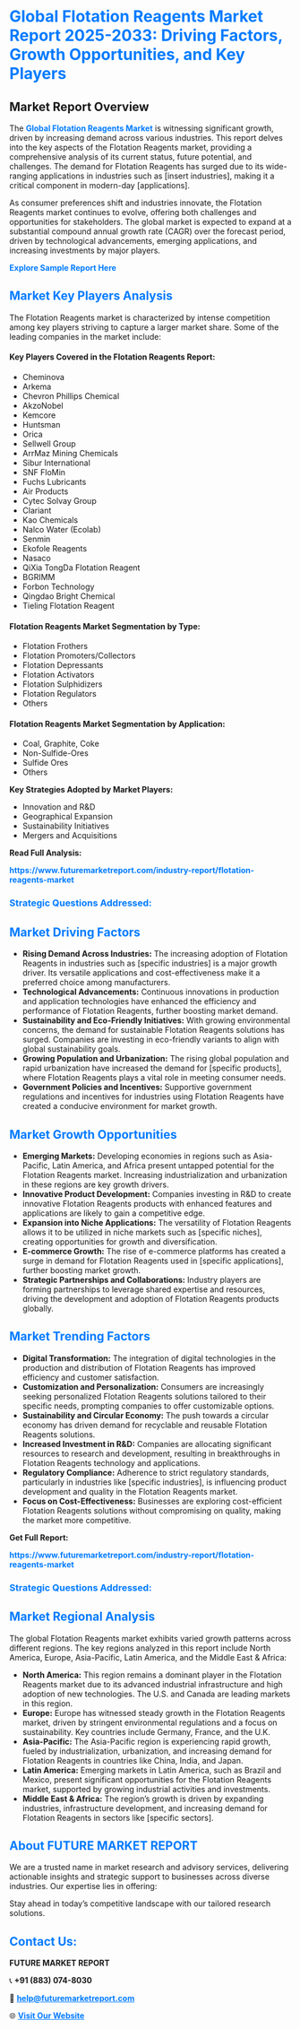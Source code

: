 <h1 style="color: #007BFF;">Global Flotation Reagents Market Report 2025-2033: Driving Factors, Growth Opportunities, and Key Players</h1>

<section id="overview">
<h2>Market Report Overview</h2>
<p>The <a href="https://www.futuremarketreport.com/industry-report/flotation-reagents-market" style="color: #007BFF; text-decoration: none;"><strong>Global Flotation Reagents Market</strong></a> is witnessing significant growth, driven by increasing demand across various industries. This report delves into the key aspects of the Flotation Reagents market, providing a comprehensive analysis of its current status, future potential, and challenges. The demand for Flotation Reagents has surged due to its wide-ranging applications in industries such as [insert industries], making it a critical component in modern-day [applications].</p>
<p>As consumer preferences shift and industries innovate, the Flotation Reagents market continues to evolve, offering both challenges and opportunities for stakeholders. The global market is expected to expand at a substantial compound annual growth rate (CAGR) over the forecast period, driven by technological advancements, emerging applications, and increasing investments by major players.</p>
</section>

<section id="overview">
<p><a href="https://www.futuremarketreport.com/request-sample/reportId=86101" style="color: #007BFF; text-decoration: none;"><strong>Explore Sample Report Here</strong></a></p>
</section>

<section id="key-players">
<h2 style="color: #007BFF;">Market Key Players Analysis</h2>
<p>The Flotation Reagents market is characterized by intense competition among key players striving to capture a larger market share. Some of the leading companies in the market include:</p>
<h4>Key Players Covered in the Flotation Reagents Report:</h4>
<ul><li>Cheminova</li><li>Arkema</li><li>Chevron Phillips Chemical</li><li>AkzoNobel</li><li>Kemcore</li><li>Huntsman</li><li>Orica</li><li>Sellwell Group</li><li>ArrMaz Mining Chemicals</li><li>Sibur International</li><li>SNF FloMin</li><li>Fuchs Lubricants</li><li>Air Products</li><li>Cytec Solvay Group</li><li>Clariant</li><li>Kao Chemicals</li><li>Nalco Water (Ecolab)</li><li>Senmin</li><li>Ekofole Reagents</li><li>Nasaco</li><li>QiXia TongDa Flotation Reagent</li><li>BGRIMM</li><li>Forbon Technology</li><li>Qingdao Bright Chemical</li><li>Tieling Flotation Reagent</li></ul>
<h4>Flotation Reagents Market Segmentation by Type:</h4>
<ul><li>Flotation Frothers</li><li>Flotation Promoters/Collectors</li><li>Flotation Depressants</li><li>Flotation Activators</li><li>Flotation Sulphidizers</li><li>Flotation Regulators</li><li>Others</li></ul>

<h4>Flotation Reagents Market Segmentation by Application:</h4>
<ul><li>Coal, Graphite, Coke</li><li>Non-Sulfide-Ores</li><li>Sulfide Ores</li><li>Others</li></ul>
<p><strong>Key Strategies Adopted by Market Players:</strong></p>
<ul>
<li>Innovation and R&D</li>
<li>Geographical Expansion</li>
<li>Sustainability Initiatives</li>
<li>Mergers and Acquisitions</li>
</ul>
</section>

<section>
<p><strong>Read Full Analysis: </strong></p><a href="https://www.futuremarketreport.com/industry-report/flotation-reagents-market" style="color: #007BFF; text-decoration: none;"><strong>https://www.futuremarketreport.com/industry-report/flotation-reagents-market</strong></a>
<h3 style="color: #007BFF;">Strategic Questions Addressed:</h3>
</section>

<section id="driving-factors">
<h2 style="color: #007BFF;">Market Driving Factors</h2>
<ul>
<li><strong>Rising Demand Across Industries:</strong> The increasing adoption of Flotation Reagents in industries such as [specific industries] is a major growth driver. Its versatile applications and cost-effectiveness make it a preferred choice among manufacturers.</li>
<li><strong>Technological Advancements:</strong> Continuous innovations in production and application technologies have enhanced the efficiency and performance of Flotation Reagents, further boosting market demand.</li>
<li><strong>Sustainability and Eco-Friendly Initiatives:</strong> With growing environmental concerns, the demand for sustainable Flotation Reagents solutions has surged. Companies are investing in eco-friendly variants to align with global sustainability goals.</li>
<li><strong>Growing Population and Urbanization:</strong> The rising global population and rapid urbanization have increased the demand for [specific products], where Flotation Reagents plays a vital role in meeting consumer needs.</li>
<li><strong>Government Policies and Incentives:</strong> Supportive government regulations and incentives for industries using Flotation Reagents have created a conducive environment for market growth.</li>
</ul>
</section>

<section id="growth-opportunities">
<h2 style="color: #007BFF;">Market Growth Opportunities</h2>
<ul>
<li><strong>Emerging Markets:</strong> Developing economies in regions such as Asia-Pacific, Latin America, and Africa present untapped potential for the Flotation Reagents market. Increasing industrialization and urbanization in these regions are key growth drivers.</li>
<li><strong>Innovative Product Development:</strong> Companies investing in R&D to create innovative Flotation Reagents products with enhanced features and applications are likely to gain a competitive edge.</li>
<li><strong>Expansion into Niche Applications:</strong> The versatility of Flotation Reagents allows it to be utilized in niche markets such as [specific niches], creating opportunities for growth and diversification.</li>
<li><strong>E-commerce Growth:</strong> The rise of e-commerce platforms has created a surge in demand for Flotation Reagents used in [specific applications], further boosting market growth.</li>
<li><strong>Strategic Partnerships and Collaborations:</strong> Industry players are forming partnerships to leverage shared expertise and resources, driving the development and adoption of Flotation Reagents products globally.</li>
</ul>
</section>

<section id="trending-factors">
<h2 style="color: #007BFF;">Market Trending Factors</h2>
<ul>
<li><strong>Digital Transformation:</strong> The integration of digital technologies in the production and distribution of Flotation Reagents has improved efficiency and customer satisfaction.</li>
<li><strong>Customization and Personalization:</strong> Consumers are increasingly seeking personalized Flotation Reagents solutions tailored to their specific needs, prompting companies to offer customizable options.</li>
<li><strong>Sustainability and Circular Economy:</strong> The push towards a circular economy has driven demand for recyclable and reusable Flotation Reagents solutions.</li>
<li><strong>Increased Investment in R&D:</strong> Companies are allocating significant resources to research and development, resulting in breakthroughs in Flotation Reagents technology and applications.</li>
<li><strong>Regulatory Compliance:</strong> Adherence to strict regulatory standards, particularly in industries like [specific industries], is influencing product development and quality in the Flotation Reagents market.</li>
<li><strong>Focus on Cost-Effectiveness:</strong> Businesses are exploring cost-efficient Flotation Reagents solutions without compromising on quality, making the market more competitive.</li>
</ul>
</section>

<section>
<p><strong>Get Full Report: </strong></p><a href="https://www.futuremarketreport.com/industry-report/flotation-reagents-market" style="color: #007BFF; text-decoration: none;"><strong>https://www.futuremarketreport.com/industry-report/flotation-reagents-market</strong></a>
<h3 style="color: #007BFF;">Strategic Questions Addressed:</h3>
</section>


<section id="regional-analysis">
<h2 style="color: #007BFF;">Market Regional Analysis</h2>
<p>The global Flotation Reagents market exhibits varied growth patterns across different regions. The key regions analyzed in this report include North America, Europe, Asia-Pacific, Latin America, and the Middle East & Africa:</p>
<ul>
<li><strong>North America:</strong> This region remains a dominant player in the Flotation Reagents market due to its advanced industrial infrastructure and high adoption of new technologies. The U.S. and Canada are leading markets in this region.</li>
<li><strong>Europe:</strong> Europe has witnessed steady growth in the Flotation Reagents market, driven by stringent environmental regulations and a focus on sustainability. Key countries include Germany, France, and the U.K.</li>
<li><strong>Asia-Pacific:</strong> The Asia-Pacific region is experiencing rapid growth, fueled by industrialization, urbanization, and increasing demand for Flotation Reagents in countries like China, India, and Japan.</li>
<li><strong>Latin America:</strong> Emerging markets in Latin America, such as Brazil and Mexico, present significant opportunities for the Flotation Reagents market, supported by growing industrial activities and investments.</li>
<li><strong>Middle East & Africa:</strong> The region’s growth is driven by expanding industries, infrastructure development, and increasing demand for Flotation Reagents in sectors like [specific sectors].</li>
</ul>
</section>

<footer>
<h2 style="color: #007BFF;">About FUTURE MARKET REPORT</h2>
<p>We are a trusted name in market research and advisory services, delivering actionable insights and strategic support to businesses across diverse industries. Our expertise lies in offering:</p>

<p>Stay ahead in today’s competitive landscape with our tailored research solutions.</p>

<h2 style="color: #007BFF;">Contact Us:</h2>
<p><strong>FUTURE MARKET REPORT</strong></p>
<p>📞 <strong>+91 (883) 074-8030</strong></p>
<p>📧 <strong><a href="mailto:help@futuremarketreport.com" style="color: #007BFF;">help@futuremarketreport.com</a></strong></p>
<p>🌐 <strong><a href="https://www.futuremarketreport.com/" style="color: #007BFF;">Visit Our Website</a></strong></p>
</footer>